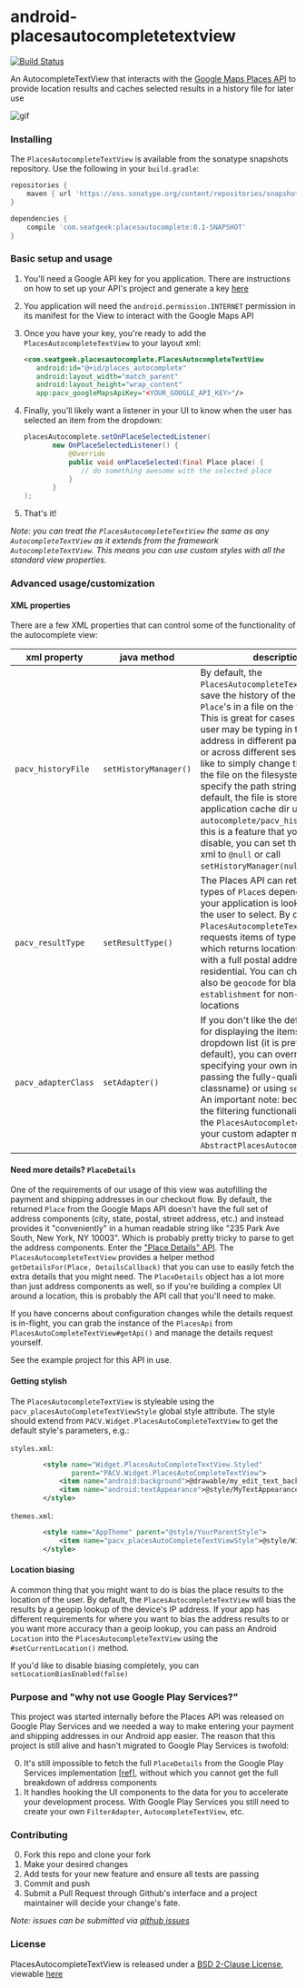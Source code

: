 # android-placesautocompletetextview

[![Build Status](https://magnum.travis-ci.com/seatgeek/android-placesautocompletetextview.svg?token=ycL4XWSrwx9ci6onAtBb)](https://magnum.travis-ci.com/seatgeek/android-placesautocompletetextview)

An AutocompleteTextView that interacts with the [Google Maps Places API](https://developers.google.com/places/web-service/autocomplete) 
to provide location results and caches selected results in a history file for later use

![gif](resources/autocomplete.gif)

### Installing

The `PlacesAutocompleteTextView` is available from the sonatype snapshots repository.
Use the following in your `build.gradle`:

```groovy
repositories {
    maven { url 'https://oss.sonatype.org/content/repositories/snapshots' }
}

dependencies {
    compile 'com.seatgeek:placesautocomplete:0.1-SNAPSHOT'
}
```

### Basic setup and usage

1. You'll need a Google API key for you application. There are instructions on how to set up your 
API's project and generate a key 
[here](https://developers.google.com/maps/documentation/android-api/signup#create_an_api_project_in_the_console_name)
2. You application will need the `android.permission.INTERNET` permission in its manifest for the 
View to interact with the Google Maps API
3. Once you have your key, you're ready to add the `PlacesAutocompleteTextView` to your layout xml:

    ```xml
   <com.seatgeek.placesautocomplete.PlacesAutocompleteTextView
       android:id="@+id/places_autocomplete"
       android:layout_width="match_parent"
       android:layout_height="wrap_content"
       app:pacv_googleMapsApiKey="<YOUR_GOOGLE_API_KEY>"/>
    ```
4. Finally, you'll likely want a listener in your UI to know when the user has selected an item from the dropdown:

    ```java
   placesAutocomplete.setOnPlaceSelectedListener(
           new OnPlaceSelectedListener() {
               @Override
               public void onPlaceSelected(final Place place) {
                  // do something awesome with the selected place
               }
           }
   );
    ```
5. That's it!

_Note: you can treat the `PlacesAutocompleteTextView` the same as any `AutocompleteTextView`
as it extends from the framework `AutocompleteTextView`. This means you can use
custom styles with all the standard view properties._

### Advanced usage/customization

#### XML properties

There are a few XML properties that can control some of the functionality of the autocomplete view:

xml property | java method | description
--- | --- | ---
`pacv_historyFile` | `setHistoryManager()` | By default, the `PlacesAutocompleteTextView` will save the history of the selected `Place`'s in a file on the file system. This is great for cases when your user may be typing in the same address in different parts of your UI or across different sessions. If you'd like to simply change the location of the file on the filesystem, you can specify the path string here. By default, the file is stored in the application cache dir under `autocomplete/pacv_history.json`. If this is a feature that you'd like to disable, you can set the property in xml to `@null` or call `setHistoryManager(null)`.
`pacv_resultType` | `setResultType()` | The Places API can return various types of `Place`s depending on what your application is looking to allow the user to select. By default, the `PlacesAutocompleteTextView` only requests items of type `address`, which returns locations associated with a full postal address, public or residential. You can change this to also be `geocode` for blah or `establishment` for non-resitential locations
`pacv_adapterClass` | `setAdapter()` | If you don't like the default `Adapter` for displaying the items in the dropdown list (it is pretty basic by default), you can override it by specifying your own in xml (by passing the fully-qualified classname) or using `setAdapter()`. An important note: because of how the filtering functionality works in the `PlacesAutocompleteTextView`, your custom adapter must extend `AbstractPlacesAutocompleteAdapter`.

#### Need more details? `PlaceDetails`

One of the requirements of our usage of this view was autofilling the payment and shipping addresses
in our checkout flow. By default, the returned `Place` from the Google Maps API doesn't have the
full set of address components (city, state, postal, street address, etc.) and instead provides it 
"conveniently" in a human readable string like "235 Park Ave South, New York, NY 10003". Which is 
probably pretty tricky to parse to get the address components. Enter the 
["Place Details" API](https://developers.google.com/places/web-service/details). The 
`PlacesAutocompleteTextView` provides a helper method `getDetailsFor(Place, DetailsCallback)` that
you can use to easily fetch the extra details that you might need. The `PlaceDetails` object has a 
lot more than just address components as well, so if you're building a complex UI around a location, 
this is probably the API call that you'll need to make.

If you have concerns about configuration changes while the details request is in-flight, you can 
grab the instance of the `PlacesApi` from `PlacesAutoCompleteTextView#getApi()` and manage the 
details request yourself.

See the example project for this API in use.

#### Getting stylish

The `PlacesAutocompleteTextView` is styleable using the `pacv_placesAutoCompleteTextViewStyle` 
global style attribute. The style should extend from `PACV.Widget.PlacesAutoCompleteTextView` to 
get the default style's parameters, e.g.:

`styles.xml`:
```xml
        <style name="Widget.PlacesAutoCompleteTextView.Styled"
               parent="PACV.Widget.PlacesAutoCompleteTextView">
            <item name="android:background">@drawable/my_edit_text_background</item>
            <item name="android:textAppearance">@style/MyTextAppearance</item>
        </style>
```

`themes.xml`:
```xml
        <style name="AppTheme" parent="@style/YourParentStyle">
            <item name="pacv_placesAutoCompleteTextViewStyle">@style/Widget.PlacesAutoCompleteTextView.Styled</item>
        </style>
```

#### Location biasing

A common thing that you might want to do is bias the place results to the location of the user. 
By default, the `PlacesAutocompleteTextView` will bias the results by a geopip lookup of 
the device's IP address. If your app has different requirements for where you want to bias the 
address results to or you want more accuracy than a geoip lookup, you can pass an Android 
`Location` into the `PlacesAutocompleteTextView` using the `#setCurrentLocation()` method.
 
If you'd like to disable biasing completely, you can `setLocationBiasEnabled(false)`

### Purpose and "why not use Google Play Services?"

This project was started internally before the Places API was released on Google Play Services and 
we needed a way to make entering your payment and shipping addresses in our Android app easier. The 
reason that this project is still alive and hasn't migrated to Google Play Services is twofold:

  0. It's still impossible to fetch the full `PlaceDetails` from the Google Play Services 
  implementation [\[ref\]](https://developers.google.com/places/android-api/place-details), without 
  which you cannot get the full breakdown of address components
  0. It handles hooking the UI components to the data for you to accelerate your development 
  process. With Google Play Services you still need to create your own `FilterAdapter`, 
  `AutocompleteTextView`, etc.

### Contributing

0. Fork this repo and clone your fork
0. Make your desired changes
0. Add tests for your new feature and ensure all tests are passing
0. Commit and push
0. Submit a Pull Request through Github's interface and a project maintainer will
decide your change's fate.

_Note: issues can be submitted via [github issues](https://github.com/seatgeek/android-placesautocompletetextview/issues/new)_

### License

PlacesAutocompleteTextView is released under a [BSD 2-Clause License](http://opensource.org/licenses/BSD-2-Clause), viewable [here](LICENSE.txt)
